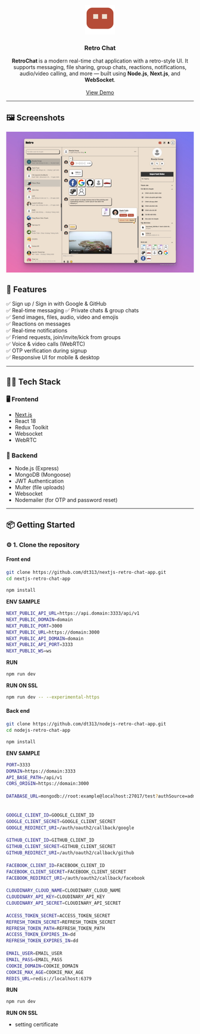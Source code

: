 <br />

<div align="center">
  <a href="https://github.com/dt313/nextjs-retro-chat-app.git">
    <img src="./preview/large-logo.png" alt="Logo" width="80" height="80">
  </a>

<h3 align="center">Retro Chat</h3>

  <p align="center">
    <strong>RetroChat </strong>is a modern real-time chat application with a retro-style UI. It supports messaging, file sharing, group chats, reactions, notifications, audio/video calling, and more — built using <strong>Node.js</strong>, <strong>Next.js</strong>, and <strong>WebSocket</strong>.
    <br />
    <br />
    <a href="https://retro-chat-app-0407.vercel.app">View Demo</a>
  </p>
</div>

---

## 🖼️ Screenshots

![Chat UI](./preview/chat.png)

## 🚀 Features

✅ Sign up / Sign in with Google & GitHub  
✅ Real-time messaging
✅ Private chats & group chats  
✅ Send images, files, audio, video and emojis  
✅ Reactions on messages  
✅ Real-time notifications  
✅ Friend requests, join/invite/kick from groups  
✅ Voice & video calls (WebRTC)  
✅ OTP verification during signup  
✅ Responsive UI for mobile & desktop

---

## 🧑‍💻 Tech Stack

### 🖥️ Frontend

- [Next.js](https://nextjs.org/)
- React 18
- Redux Toolkit
- Websocket
- WebRTC

### 🔧 Backend

- Node.js (Express)
- MongoDB (Mongoose)
- JWT Authentication
- Multer (file uploads)
- Websocket
- Nodemailer (for OTP and password reset)

---

## 📦 Getting Started

### ⚙️ 1. Clone the repository

#### Front end

```bash
git clone https://github.com/dt313/nextjs-retro-chat-app.git
cd nextjs-retro-chat-app
```

```bash
npm install
```

**ENV SAMPLE**

```bash
NEXT_PUBLIC_API_URL=https://api.domain:3333/api/v1
NEXT_PUBLIC_DOMAIN=domain
NEXT_PUBLIC_PORT=3000
NEXT_PUBLIC_URL=https://domain:3000
NEXT_PUBLIC_API_DOMAIN=domain
NEXT_PUBLIC_API_PORT=3333
NEXT_PUBLIC_WS=ws
```

**RUN**

```bash
npm run dev
```

**RUN ON SSL**

```bash
npm run dev -- --experimental-https
```

#### Back end

```bash
git clone https://github.com/dt313/nodejs-retro-chat-app.git
cd nodejs-retro-chat-app
```

```bash
npm install
```

**ENV SAMPLE**

```bash
PORT=3333
DOMAIN=https://domain:3333
API_BASE_PATH=/api/v1
CORS_ORIGIN=https://domain:3000

DATABASE_URL=mongodb://root:example@localhost:27017/test?authSource=admin


GOOGLE_CLIENT_ID=GOOGLE_CLIENT_ID
GOOGLE_CLIENT_SECRET=GOOGLE_CLIENT_SECRET
GOOGLE_REDIRECT_URI=/auth/oauth2/callback/google

GITHUB_CLIENT_ID=GITHUB_CLIENT_ID
GITHUB_CLIENT_SECRET=GITHUB_CLIENT_SECRET
GITHUB_REDIRECT_URI=/auth/oauth2/callback/github

FACEBOOK_CLIENT_ID=FACEBOOK_CLIENT_ID
FACEBOOK_CLIENT_SECRET=FACEBOOK_CLIENT_SECRET
FACEBOOK_REDIRECT_URI=/auth/oauth2/callback/facebook

CLOUDINARY_CLOUD_NAME=CLOUDINARY_CLOUD_NAME
CLOUDINARY_API_KEY=CLOUDINARY_API_KEY
CLOUDINARY_API_SECRET=CLOUDINARY_API_SECRET

ACCESS_TOKEN_SECRET=ACCESS_TOKEN_SECRET
REFRESH_TOKEN_SECRET=REFRESH_TOKEN_SECRET
REFRESH_TOKEN_PATH=REFRESH_TOKEN_PATH
ACCESS_TOKEN_EXPIRES_IN=dd
REFRESH_TOKEN_EXPIRES_IN=dd

EMAIL_USER=EMAIL_USER
EMAIL_PASS=EMAIL_PASS
COOKIE_DOMAIN=COOKIE_DOMAIN
COOKIE_MAX_AGE=COOKIE_MAX_AGE
REDIS_URL=redis://localhost:6379


```

**RUN**

```bash
npm run dev
```

**RUN ON SSL**

- setting certificate

